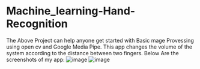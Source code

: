 # Machine_learning-Hand-Recognition
The Above Project can help anyone get started with Basic mage Provessing using open cv and Google Media Pipe.
This app changes the volume of the system according to the distance between two fingers.
Below Are the screenshots of my app:
![image](https://github.com/shreypachauri3/Machine_learning-Hand-Recognition/assets/78973003/51817142-b0e3-4815-8285-8636120de67c)
![image](https://github.com/shreypachauri3/Machine_learning-Hand-Recognition/assets/78973003/997c72e1-cefc-4a3b-a565-c85aa3ac99f5)

